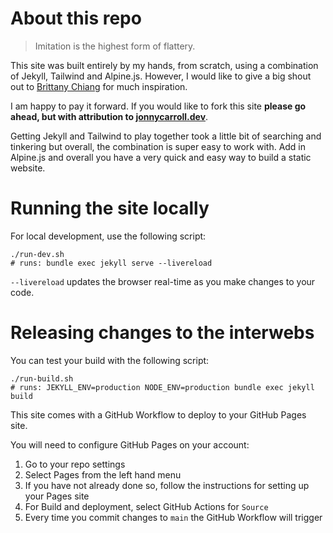 # About this repo

> Imitation is the highest form of flattery.

This site was built entirely by my hands, from scratch, using a combination of Jekyll, Tailwind and Alpine.js.
However, I would like to give a big shout out to [Brittany Chiang](https://brittanychiang.com/) for much inspiration.

I am happy to pay it forward. If you would like to fork this site **please go ahead, but with attribution to [jonnycarroll.dev](https://jonnycarroll.dev)**.

Getting Jekyll and Tailwind to play together took a little bit of searching and tinkering but overall, the combination is super easy to work with.
Add in Alpine.js and overall you have a very quick and easy way to build a static website.

# Running the site locally

For local development, use the following script:

```shell
./run-dev.sh
# runs: bundle exec jekyll serve --livereload
```

`--livereload` updates the browser real-time as you make changes to your code.

# Releasing changes to the interwebs

You can test your build with the following script:

```shell
./run-build.sh
# runs: JEKYLL_ENV=production NODE_ENV=production bundle exec jekyll build
```

This site comes with a GitHub Workflow to deploy to your GitHub Pages site.

You will need to configure GitHub Pages on your account:
1. Go to your repo settings
2. Select Pages from the left hand menu
3. If you have not already done so, follow the instructions for setting up your Pages site
4. For Build and deployment, select GitHub Actions for `Source`
5. Every time you commit changes to `main` the GitHub Workflow will trigger
